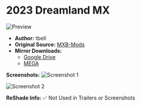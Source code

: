 # 2023 Dreamland MX

![Preview](https://raw.githubusercontent.com/BrinkleyPT/MX-Bikes-Community-Mods-Archive/refs/heads/main/.assets/2023%20Dreamland%20MX/6.png)

- **Author:** tbell
- **Original Source:** [MXB-Mods](https://mxb-mods.com/2023-dreamland-mx/#download)
- **Mirror Downloads:**
  - [Google Drive](https://drive.google.com/example)
  - [MEGA](https://mega.nz/example)

**Screenshots:**
![Screenshot 1](https://raw.githubusercontent.com/BrinkleyPT/MX-Bikes-Community-Mods-Archive/refs/heads/main/.assets/2023%20Dreamland%20MX/3.png?token=GHSAT0AAAAAADGOPWL6EJQPEG7YPTTWNIWU2DBYXWQ)

![Screenshot 2](https://link2.jpg)

**ReShade Info:** ✅ Not Used in Trailers or Screenshots
